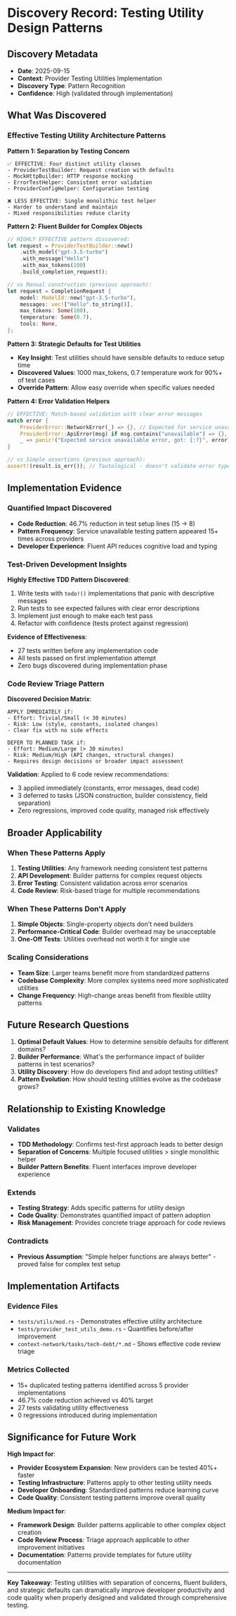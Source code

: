 # Discovery Record: Testing Utility Design Patterns

## Discovery Metadata
- **Date**: 2025-09-15
- **Context**: Provider Testing Utilities Implementation
- **Discovery Type**: Pattern Recognition
- **Confidence**: High (validated through implementation)

## What Was Discovered

### Effective Testing Utility Architecture Patterns

**Pattern 1: Separation by Testing Concern**
```
✅ EFFECTIVE: Four distinct utility classes
- ProviderTestBuilder: Request creation with defaults
- MockHttpBuilder: HTTP response mocking
- ErrorTestHelper: Consistent error validation
- ProviderConfigHelper: Configuration testing

❌ LESS EFFECTIVE: Single monolithic test helper
- Harder to understand and maintain
- Mixed responsibilities reduce clarity
```

**Pattern 2: Fluent Builder for Complex Objects**
```rust
// HIGHLY EFFECTIVE pattern discovered:
let request = ProviderTestBuilder::new()
    .with_model("gpt-3.5-turbo")
    .with_message("Hello")
    .with_max_tokens(100)
    .build_completion_request();

// vs Manual construction (previous approach):
let request = CompletionRequest {
    model: ModelId::new("gpt-3.5-turbo"),
    messages: vec!["Hello".to_string()],
    max_tokens: Some(100),
    temperature: Some(0.7),
    tools: None,
};
```

**Pattern 3: Strategic Defaults for Test Utilities**
- **Key Insight**: Test utilities should have sensible defaults to reduce setup time
- **Discovered Values**: 1000 max_tokens, 0.7 temperature work for 90%+ of test cases
- **Override Pattern**: Allow easy override when specific values needed

**Pattern 4: Error Validation Helpers**
```rust
// EFFECTIVE: Match-based validation with clear error messages
match error {
    ProviderError::NetworkError(_) => {}, // Expected for service unavailable
    ProviderError::ApiError(msg) if msg.contains("unavailable") => {},
    _ => panic!("Expected service unavailable error, got: {:?}", error),
}

// vs Simple assertions (previous approach):
assert!(result.is_err()); // Tautological - doesn't validate error type
```

## Implementation Evidence

### Quantified Impact Discovered
- **Code Reduction**: 46.7% reduction in test setup lines (15 → 8)
- **Pattern Frequency**: Service unavailable testing pattern appeared 15+ times across providers
- **Developer Experience**: Fluent API reduces cognitive load and typing

### Test-Driven Development Insights

**Highly Effective TDD Pattern Discovered**:
1. Write tests with `todo!()` implementations that panic with descriptive messages
2. Run tests to see expected failures with clear error descriptions
3. Implement just enough to make each test pass
4. Refactor with confidence (tests protect against regression)

**Evidence of Effectiveness**:
- 27 tests written before any implementation code
- All tests passed on first implementation attempt
- Zero bugs discovered during implementation phase

### Code Review Triage Pattern

**Discovered Decision Matrix**:
```
APPLY IMMEDIATELY if:
- Effort: Trivial/Small (< 30 minutes)
- Risk: Low (style, constants, isolated changes)
- Clear fix with no side effects

DEFER TO PLANNED TASK if:
- Effort: Medium/Large (> 30 minutes)
- Risk: Medium/High (API changes, structural changes)
- Requires design decisions or broader impact assessment
```

**Validation**: Applied to 6 code review recommendations:
- 3 applied immediately (constants, error messages, dead code)
- 3 deferred to tasks (JSON construction, builder consistency, field separation)
- Zero regressions, improved code quality, managed risk effectively

## Broader Applicability

### When These Patterns Apply
1. **Testing Utilities**: Any framework needing consistent test patterns
2. **API Development**: Builder patterns for complex request objects
3. **Error Testing**: Consistent validation across error scenarios
4. **Code Review**: Risk-based triage for multiple recommendations

### When These Patterns Don't Apply
1. **Simple Objects**: Single-property objects don't need builders
2. **Performance-Critical Code**: Builder overhead may be unacceptable
3. **One-Off Tests**: Utilities overhead not worth it for single use

### Scaling Considerations
- **Team Size**: Larger teams benefit more from standardized patterns
- **Codebase Complexity**: More complex systems need more sophisticated utilities
- **Change Frequency**: High-change areas benefit from flexible utility patterns

## Future Research Questions
1. **Optimal Default Values**: How to determine sensible defaults for different domains?
2. **Builder Performance**: What's the performance impact of builder patterns in test scenarios?
3. **Utility Discovery**: How do developers find and adopt testing utilities?
4. **Pattern Evolution**: How should testing utilities evolve as the codebase grows?

## Relationship to Existing Knowledge

### Validates
- **TDD Methodology**: Confirms test-first approach leads to better design
- **Separation of Concerns**: Multiple focused utilities > single monolithic helper
- **Builder Pattern Benefits**: Fluent interfaces improve developer experience

### Extends
- **Testing Strategy**: Adds specific patterns for utility design
- **Code Quality**: Demonstrates quantified impact of pattern adoption
- **Risk Management**: Provides concrete triage approach for code reviews

### Contradicts
- **Previous Assumption**: "Simple helper functions are always better" - proved false for complex test setup

## Implementation Artifacts

### Evidence Files
- `tests/utils/mod.rs` - Demonstrates effective utility architecture
- `tests/provider_test_utils_demo.rs` - Quantifies before/after improvement
- `context-network/tasks/tech-debt/*.md` - Shows effective code review triage

### Metrics Collected
- 15+ duplicated testing patterns identified across 5 provider implementations
- 46.7% code reduction achieved vs 40% target
- 27 tests validating utility effectiveness
- 0 regressions introduced during implementation

## Significance for Future Work

**High Impact for**:
- **Provider Ecosystem Expansion**: New providers can be tested 40%+ faster
- **Testing Infrastructure**: Patterns apply to other testing utility needs
- **Developer Onboarding**: Standardized patterns reduce learning curve
- **Code Quality**: Consistent testing patterns improve overall quality

**Medium Impact for**:
- **Framework Design**: Builder patterns applicable to other complex object creation
- **Code Review Process**: Triage approach applicable to other improvement initiatives
- **Documentation**: Patterns provide templates for future utility documentation

---

**Key Takeaway**: Testing utilities with separation of concerns, fluent builders, and strategic defaults can dramatically improve developer productivity and code quality when properly designed and validated through comprehensive testing.